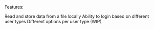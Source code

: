 Features:

Read and store data from a file locally
Ability to login based on different user types
Different options per user type (WIP)

